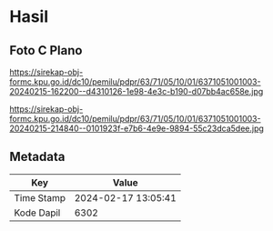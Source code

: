 # Hasil

## Foto C Plano

https://sirekap-obj-formc.kpu.go.id/dc10/pemilu/pdpr/63/71/05/10/01/6371051001003-20240215-162200--d4310126-1e98-4e3c-b190-d07bb4ac658e.jpg

https://sirekap-obj-formc.kpu.go.id/dc10/pemilu/pdpr/63/71/05/10/01/6371051001003-20240215-214840--0101923f-e7b6-4e9e-9894-55c23dca5dee.jpg


## Metadata

| Key        | Value               |
| ---------- | ------------------- |
| Time Stamp | 2024-02-17 13:05:41 |
| Kode Dapil | 6302                |



